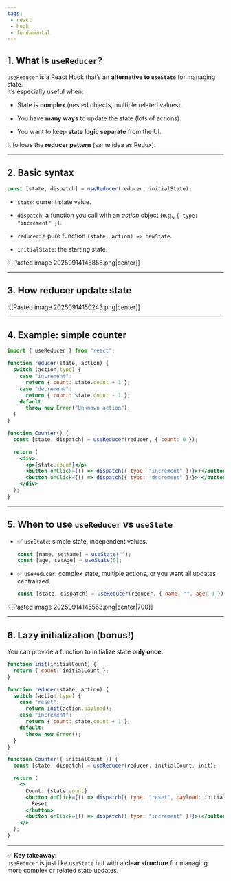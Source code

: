 ```yaml
---
tags: 
 - react
 - hook
 - fundamental
---
```


## 1. What is `useReducer`?

`useReducer` is a React Hook that’s an **alternative to `useState`** for managing state.  
It’s especially useful when:

- State is **complex** (nested objects, multiple related values).
    
- You have **many ways** to update the state (lots of actions).
    
- You want to keep **state logic separate** from the UI.
    

It follows the **reducer pattern** (same idea as Redux).


---

## 2. Basic syntax

```jsx
const [state, dispatch] = useReducer(reducer, initialState);
```

- `state`: current state value.
    
- `dispatch`: a function you call with an _action_ object (e.g., `{ type: "increment" }`).
    
- `reducer`: a pure function `(state, action) => newState`.
    
- `initialState`: the starting state.
    

![[Pasted image 20250914145858.png|center]]

---

## 3. How reducer update state

![[Pasted image 20250914150243.png|center]]

---

## 4. Example: simple counter

```jsx
import { useReducer } from "react";

function reducer(state, action) {
  switch (action.type) {
    case "increment":
      return { count: state.count + 1 };
    case "decrement":
      return { count: state.count - 1 };
    default:
      throw new Error("Unknown action");
  }
}

function Counter() {
  const [state, dispatch] = useReducer(reducer, { count: 0 });

  return (
    <div>
      <p>{state.count}</p>
      <button onClick={() => dispatch({ type: "increment" })}>+</button>
      <button onClick={() => dispatch({ type: "decrement" })}>-</button>
    </div>
  );
}
```

---

## 5. When to use `useReducer` vs `useState`

- ✅ `useState`: simple state, independent values.
    
    ```jsx
    const [name, setName] = useState("");
    const [age, setAge] = useState(0);
    ```
    
- ✅ `useReducer`: complex state, multiple actions, or you want all updates centralized.
    
    ```jsx
    const [state, dispatch] = useReducer(reducer, { name: "", age: 0 });
    ```
    

![[Pasted image 20250914145553.png|center|700]]

---

## 6. Lazy initialization (bonus!)

You can provide a function to initialize state **only once**:

```jsx
function init(initialCount) {
  return { count: initialCount };
}

function reducer(state, action) {
  switch (action.type) {
    case "reset":
      return init(action.payload);
    case "increment":
      return { count: state.count + 1 };
    default:
      throw new Error();
  }
}

function Counter({ initialCount }) {
  const [state, dispatch] = useReducer(reducer, initialCount, init);

  return (
    <>
      Count: {state.count}
      <button onClick={() => dispatch({ type: "reset", payload: initialCount })}>
        Reset
      </button>
      <button onClick={() => dispatch({ type: "increment" })}>+</button>
    </>
  );
}
```

---

✅ **Key takeaway**:  
`useReducer` is just like `useState` but with a **clear structure** for managing more complex or related state updates.